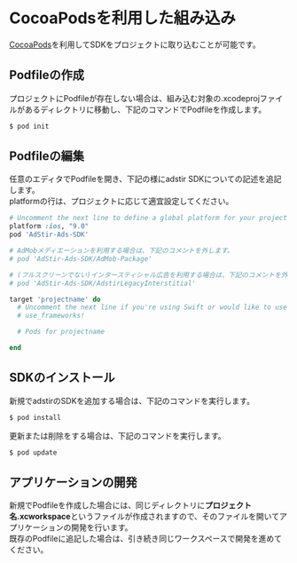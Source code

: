 # CocoaPodsを利用した組み込み

[CocoaPods](https://guides.cocoapods.org/using/getting-started)を利用してSDKをプロジェクトに取り込むことが可能です。

## Podfileの作成

プロジェクトにPodfileが存在しない場合は、組み込む対象の.xcodeprojファイルがあるディレクトリに移動し、下記のコマンドでPodfileを作成します。

```bash
$ pod init
```

## Podfileの編集

任意のエディタでPodfileを開き、下記の様にadstir SDKについての記述を追記します。  
platformの行は、プロジェクトに応じて適宜設定してください。  

```ruby
# Uncomment the next line to define a global platform for your project
platform :ios, "9.0"
pod 'AdStir-Ads-SDK'

# AdMobメディエーションを利用する場合は、下記のコメントを外します。
# pod 'AdStir-Ads-SDK/AdMob-Package'

# (フルスクリーンでない)インタースティシャル広告を利用する場合は、下記のコメントを外します。
# pod 'AdStir-Ads-SDK/AdstirLegacyInterstitial'

target 'projectname' do
  # Uncomment the next line if you're using Swift or would like to use dynamic frameworks
  # use_frameworks!

  # Pods for projectname

end
```

## SDKのインストール

新規でadstirのSDKを追加する場合は、下記のコマンドを実行します。

```bash
$ pod install
```

更新または削除をする場合は、下記のコマンドを実行します。

```bash
$ pod update
```

## アプリケーションの開発

新規でPodfileを作成した場合には、同じディレクトリに**プロジェクト名.xcworkspace**というファイルが作成されますので、そのファイルを開いてアプリケーションの開発を行います。  
既存のPodfileに追記した場合は、引き続き同じワークスペースで開発を進めてください。
